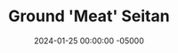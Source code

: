---
layout: post
title:  "Ground 'Meat' Seitan"
date:   2024-01-25 00:00:00 -05000
categories: 
- Recipes
- Meatless
permalink: /recipes/seitan
image: /assets/Food/Meatless/Seitan/seitan-cover.jpg
ing: seitan-ing
facts: seitan-facts
section1: 
start2: 
section2: 
start3: 
section3: 
start4: 
section4: 
start5: 
section5: 
Prep: 15
Rest: 
Cook: 45
Source1: https://shaneandsimple.com/how-to-make-seitan-at-home-easy-step-by-step-guide/#tasty-recipes-8925-jump-target
Source2: 
whisk: https://s.samsungfood.com/jT0Yl
tags: 
- vital wheat gluten
- vegan
- broth
- veggie
- protein
- dough
- soy sauce
- meat alternative
- ground meat
- meatless
Description: I'm not vegan, I'm just trying to get through my 4 lb bag of Vital Wheat Gluten without baking enough bread to feed an entire village. This meatless protein option isn't some ultraprocessed <a href="/misc/fake-healthy-foods#fake-meat">fake meat</a>.  It's a great way to mix it up, and can be used in any way you would typically use ground meat. Mix it into a rice and vegetable bowl, serve a sauce over it with vegetables, make tacos, the possibilities are endless.
Instructions: 
- In a large bowl, combine together dry ingredients - vital wheat gluten, nutritional yeast (or grated cheese), chili powder, paprika, onion powder, black pepper, and salt<br><br>

- In a mason jar, add the broth and soy sauce, cover, and shake. In place of 3/4 cup vegetable broth, you can use 3/4 cup water + 3/4 tsp bouillon powder.  Pour into the dry bowl, and mix to form a dough<br><br>

- Knead in the bowl for a few minutes, or until the dough becomes elastic. Shape into a large ball<br><br>
- <center><img src="/assets/Food/Meatless/Seitan/seitan-3.jpg" alt="" class="instruction-image"></center><br>

- In a large pot, bring water to a boil. Here, I used broth, and it was too salty. Don't make the same mistake, cook it in water<br><br>

- Break the dough into smaller "meat" balls, so that way they're submerged in the pot. Reduce to medium heat, cover, and cook for about 45 minutes, mashing occasionally with a wooden spoon. Most of the water will have cooked off<br><br>

- When done cooking, remove from the pot and let it cool. You should now have a ground meat substitute that can be used in place of meat in most recipes<br><br>
- <center><img src="/assets/Food/Meatless/Seitan/seitan-6.jpg" alt="" class="instruction-image"></center>
---